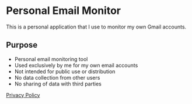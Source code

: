 # Personal Email Monitor

This is a personal application that I use to monitor my own Gmail accounts. 

## Purpose
- Personal email monitoring tool
- Used exclusively by me for my own email accounts
- Not intended for public use or distribution
- No data collection from other users
- No sharing of data with third parties

[Privacy Policy](privacy-policy)
